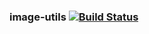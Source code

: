 ### image-utils   [![Build Status](https://travis-ci.org/AtlasOfLivingAustralia/image-utils.svg?branch=master)](https://travis-ci.org/AtlasOfLivingAustralia/image-utils)
